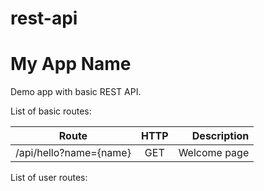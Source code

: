 # rest-api

# My App Name
Demo app with basic REST API.

List of basic routes:

| Route                          | HTTP          | Description  |
| ------------------------------ |:-------------:| ------------:|
| /api/hello?name={name}         | GET           | Welcome page |

List of user routes:
